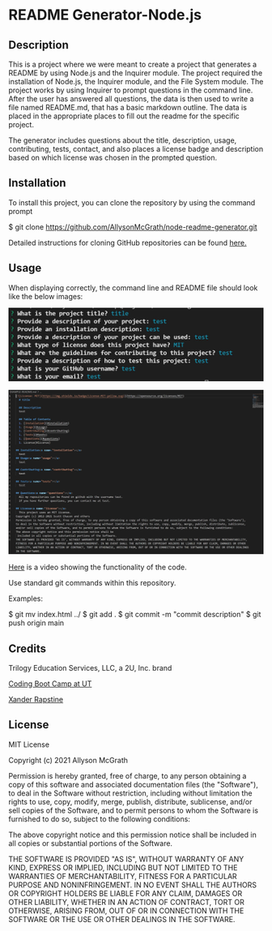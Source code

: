 # README Generator-Node.js

## Description

This is a project where we were meant to create a project that generates a README by using Node.js and the Inquirer module. The project required the installation of Node.js, the Inquirer module, and the File System module. The project works by using Inquirer to prompt questions in the command line. After the user has answered all questions, the data is then used to write a file named README.md, that has a basic markdown outline. The data is placed in the appropriate places to fill out the readme for the specific project.

The generator includes questions about the title, description, usage, contributing, tests, contact, and also places a license badge and description based on which license was chosen in the prompted question.



## Installation

To install this project, you can clone the repository by using the command prompt

$ git clone https://github.com/AllysonMcGrath/node-readme-generator.git

Detailed instructions for cloning GitHub repositories can be found [here.](https://docs.github.com/en/github/creating-cloning-and-archiving-repositories/cloning-a-repository-from-github/cloning-a-repository)



## Usage

When displaying correctly, the command line and README file should look like the below images:

![Questions listed in the command line](/images/commandline.JPG)

![Markup of readme file](/images/readme.JPG)

[Here](https://watch.screencastify.com/v/AkpbfhDjX95qLr1aMvlW) is a video showing the functionality of the code.




Use standard git commands within this repository.

Examples:

$ git mv index.html ../
$ git add .
$ git commit -m "commit description"
$ git push origin main

## Credits

Trilogy Education Services, LLC, a 2U, Inc. brand

[Coding Boot Camp at UT](https://github.com/the-Coding-Boot-Camp-at-UT)

[Xander Rapstine](https://github.com/Xandromus)


## License

MIT License

Copyright (c) 2021 Allyson McGrath

Permission is hereby granted, free of charge, to any person obtaining a copy
of this software and associated documentation files (the "Software"), to deal
in the Software without restriction, including without limitation the rights
to use, copy, modify, merge, publish, distribute, sublicense, and/or sell
copies of the Software, and to permit persons to whom the Software is
furnished to do so, subject to the following conditions:

The above copyright notice and this permission notice shall be included in all
copies or substantial portions of the Software.

THE SOFTWARE IS PROVIDED "AS IS", WITHOUT WARRANTY OF ANY KIND, EXPRESS OR
IMPLIED, INCLUDING BUT NOT LIMITED TO THE WARRANTIES OF MERCHANTABILITY,
FITNESS FOR A PARTICULAR PURPOSE AND NONINFRINGEMENT. IN NO EVENT SHALL THE
AUTHORS OR COPYRIGHT HOLDERS BE LIABLE FOR ANY CLAIM, DAMAGES OR OTHER
LIABILITY, WHETHER IN AN ACTION OF CONTRACT, TORT OR OTHERWISE, ARISING FROM,
OUT OF OR IN CONNECTION WITH THE SOFTWARE OR THE USE OR OTHER DEALINGS IN THE
SOFTWARE.
